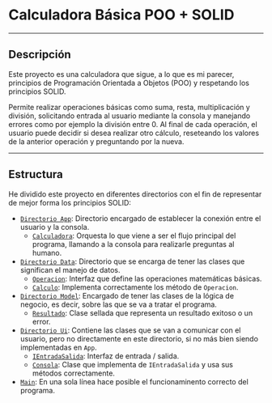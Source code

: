 # Calculadora Básica POO + SOLID

---

## Descripción

Este proyecto es una calculadora que sigue, a lo que es mi parecer, principios de Programación Orientada a Objetos (POO) y respetando los principios SOLID.

Permite realizar operaciones básicas como suma, resta, multiplicación y división, solicitando entrada al usuario mediante la consola y manejando errores como por ejemplo la división entre 0. Al final de cada operación, el usuario puede decidir si desea realizar otro cálculo, reseteando los valores de la anterior operación y preguntando por la nueva.

---

## Estructura

He dividido este proyecto en diferentes directorios con el fin de representar de mejor forma los principios SOLID:
- [`Directorio App`](https://github.com/moraalees/CalcPOO/tree/main/src/main/kotlin/app): Directorio encargado de establecer la conexión entre el usuario y la consola.
    - [`Calculadora`](https://github.com/moraalees/CalcPOO/blob/main/src/main/kotlin/app/Calculadora.kt): Orquesta lo que viene a ser el flujo principal del programa, llamando a la consola para realizarle preguntas al humano.
- [`Directorio Data`](https://github.com/moraalees/CalcPOO/tree/main/src/main/kotlin/data): Directorio que se encarga de tener las clases que significan el manejo de datos.
    - [`Operacion`](https://github.com/moraalees/CalcPOO/blob/main/src/main/kotlin/data/Operacion.kt): Interfaz que define las operaciones matemáticas básicas.
    - [`Calculo`](https://github.com/moraalees/CalcPOO/blob/main/src/main/kotlin/data/Calculo.kt): Implementa correctamente los método de `Operacion`.
- [`Directorio Model`](https://github.com/moraalees/CalcPOO/tree/main/src/main/kotlin/model): Encargado de tener las clases de la lógica de negocio, es decir, sobre las que se va a tratar el programa.
    - [`Resultado`](https://github.com/moraalees/CalcPOO/blob/main/src/main/kotlin/model/Resultado.kt): Clase sellada que representa un resultado exitoso o un error.
- [`Directorio Ui`](https://github.com/moraalees/CalcPOO/tree/main/src/main/kotlin/ui): Contiene las clases que se van a comunicar con el usuario, pero no directamente en este directorio, si no más bien siendo implementadas en `App`.
    - [`IEntradaSalida`](https://github.com/moraalees/CalcPOO/blob/main/src/main/kotlin/ui/IEntradaSalida.kt): Interfaz de entrada / salida.
    - [`Consola`](https://github.com/moraalees/CalcPOO/blob/main/src/main/kotlin/ui/Consola.kt): Clase que implementa de `IEntradaSalida` y usa sus métodos correctamente.
- [`Main`](https://github.com/moraalees/CalcPOO/blob/main/src/main/kotlin/Main.kt): En una sola línea hace posible el funcionaminento correcto del programa.
